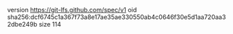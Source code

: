 version https://git-lfs.github.com/spec/v1
oid sha256:dcf6745c1a367f73a8e17ae35ae330550ab4c0646f30e5d1aa720aa32dbe249b
size 114
